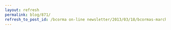 ```yaml
---
layout: refresh
permalink: blog/871/
refresh_to_post_id: /bcorma on-line newsletter/2013/03/18/bcormas-march-newsletter-williams-lake-featured-riding-area-vancouver-motorcycle-show-dsbc-flat-tire-social-and-more
---
```

